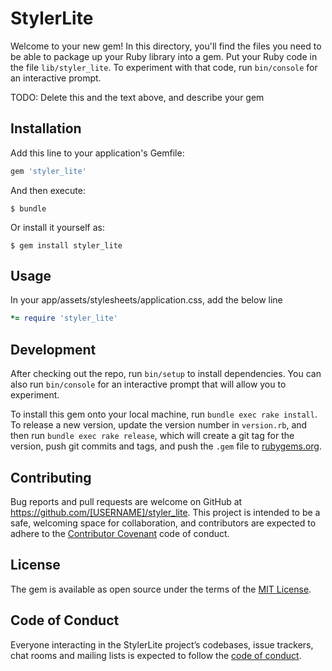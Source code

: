 # StylerLite

Welcome to your new gem! In this directory, you'll find the files you need to be able to package up your Ruby library into a gem. Put your Ruby code in the file `lib/styler_lite`. To experiment with that code, run `bin/console` for an interactive prompt.

TODO: Delete this and the text above, and describe your gem

## Installation

Add this line to your application's Gemfile:

```ruby
gem 'styler_lite'
```

And then execute:

    $ bundle

Or install it yourself as:

    $ gem install styler_lite

## Usage

In your app/assets/stylesheets/application.css, add the below line
```ruby
*= require 'styler_lite'
```

## Development

After checking out the repo, run `bin/setup` to install dependencies. You can also run `bin/console` for an interactive prompt that will allow you to experiment.

To install this gem onto your local machine, run `bundle exec rake install`. To release a new version, update the version number in `version.rb`, and then run `bundle exec rake release`, which will create a git tag for the version, push git commits and tags, and push the `.gem` file to [rubygems.org](https://rubygems.org).

## Contributing

Bug reports and pull requests are welcome on GitHub at https://github.com/[USERNAME]/styler_lite. This project is intended to be a safe, welcoming space for collaboration, and contributors are expected to adhere to the [Contributor Covenant](http://contributor-covenant.org) code of conduct.

## License

The gem is available as open source under the terms of the [MIT License](https://opensource.org/licenses/MIT).

## Code of Conduct

Everyone interacting in the StylerLite project’s codebases, issue trackers, chat rooms and mailing lists is expected to follow the [code of conduct](https://github.com/[USERNAME]/styler_lite/blob/master/CODE_OF_CONDUCT.md).
